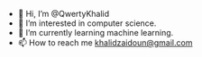 - 👋 Hi, I’m @QwertyKhalid
- 👀 I’m interested in computer science.
- 🌱 I’m currently learning machine learning.
- 📫 How to reach me khalidzaidoun@gmail.com

<!---
QwertyKhalid/QwertyKhalid is a ✨ special ✨ repository because its `README.md` (this file) appears on your GitHub profile.
You can click the Preview link to take a look at your changes.
--->
